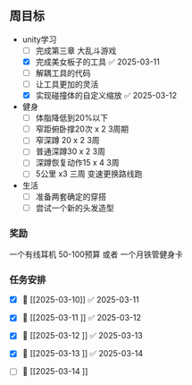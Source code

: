 
## 周目标
- unity学习
	- [ ]  完成第三章 大乱斗游戏
	- [x] 完成美女板子的工具 ✅ 2025-03-11
	- [ ] 解耦工具的代码
	- [ ] 让工具更加的灵活
	- [x] 实现碰撞体的自定义缩放 ✅ 2025-03-12
- 健身
	- [ ] 体脂降低到20%以下
	- [ ] 窄距俯卧撑20次 x 2  3周期
	- [ ] 窄深蹲 20 x 2 3周
	- [ ] 普通深蹲30 x 2  3周
	- [ ] 深蹲恢复动作15 x 4  3周
	- [ ] 5公里 x3 三周  变速更换路线跑
- 生活
	- [ ] 准备两套确定的穿搭
	- [ ] 尝试一个新的头发造型

### 奖励
一个有线耳机 50-100预算
或者
一个月铁管健身卡


### 任务安排

- [x] 📅 [[2025-03-10]] ✅ 2025-03-11
- [x] 📅 [[2025-03-11 ]] ✅ 2025-03-12
- [x] 📅 [[2025-03-12 ]] ✅ 2025-03-13
- [x] 📅 [[2025-03-13 ]] ✅ 2025-03-14
- [ ] 📅 [[2025-03-14 ]]



